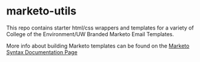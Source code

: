# marketo-utils

This repo contains starter html/css wrappers and templates for a variety of College of the Environment/UW Branded Marketo Email Templates. 

More info about building Marketo templates can be found on the [Marketo Syntax Documentation Page](http://docs.marketo.com/display/public/DOCS/Email+Template+Syntax)
